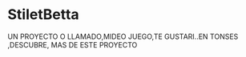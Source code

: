 # StiletBetta
UN PROYECTO O LLAMADO,MIDEO JUEGO,TE GUSTARI..EN TONSES ,DESCUBRE, MAS DE ESTE PROYECTO
